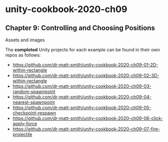 # unity-cookbook-2020-ch09

## Chapter 9: Controlling and Choosing Positions

Assets and images

The **completed** Unity projects for each example can be found in their own repos as follows:

- https://github.com/dr-matt-smith/unity-cookbook-2020-ch09-01-2D-within-rectangle
- https://github.com/dr-matt-smith/unity-cookbook-2020-ch09-02-3D-within-rectangle
- https://github.com/dr-matt-smith/unity-cookbook-2020-ch09-03-random-spawnpoint
- https://github.com/dr-matt-smith/unity-cookbook-2020-ch09-04-nearest-spawnpoint
- https://github.com/dr-matt-smith/unity-cookbook-2020-ch09-05-checkpoint-respawn
- https://github.com/dr-matt-smith/unity-cookbook-2020-ch09-06-click-apply-force
- https://github.com/dr-matt-smith/unity-cookbook-2020-ch09-07-fire-projectile